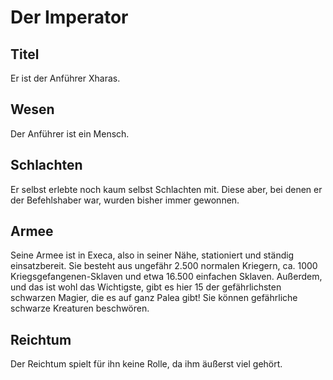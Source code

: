 # Der Imperator

## Titel

Er ist der Anführer Xharas.

## Wesen

Der Anführer ist ein Mensch.

## Schlachten

Er selbst erlebte noch kaum selbst Schlachten mit. Diese aber, bei denen er der Befehlshaber war, wurden bisher immer gewonnen.

## Armee

Seine Armee ist in Execa, also in seiner Nähe, stationiert und ständig einsatzbereit. Sie besteht aus ungefähr 2.500 normalen Kriegern, ca. 1000 Kriegsgefangenen-Sklaven und etwa 16.500 einfachen Sklaven. Außerdem, und das ist wohl das Wichtigste, gibt es hier 15 der gefährlichsten schwarzen Magier, die es auf ganz Palea gibt! Sie können gefährliche schwarze Kreaturen beschwören.

## Reichtum

Der Reichtum spielt für ihn keine Rolle, da ihm äußerst viel gehört.

